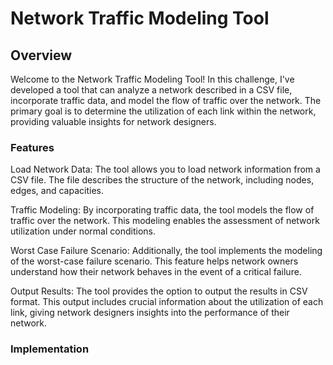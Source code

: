 # Network Traffic Modeling Tool

## Overview
Welcome to the Network Traffic Modeling Tool! In this challenge, I've developed a tool that can analyze a network described in a CSV file, incorporate traffic data, and model the flow of traffic over the network. The primary goal is to determine the utilization of each link within the network, providing valuable insights for network designers.

### Features
Load Network Data: The tool allows you to load network information from a CSV file. The file describes the structure of the network, including nodes, edges, and capacities.

Traffic Modeling: By incorporating traffic data, the tool models the flow of traffic over the network. This modeling enables the assessment of network utilization under normal conditions.

Worst Case Failure Scenario: Additionally, the tool implements the modeling of the worst-case failure scenario. This feature helps network owners understand how their network behaves in the event of a critical failure.

Output Results: The tool provides the option to output the results in CSV format. This output includes crucial information about the utilization of each link, giving network designers insights into the performance of their network.

### Implementation


